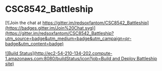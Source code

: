 # CSC8542_Battleship

[![Join the chat at https://gitter.im/redsoxfantom/CSC8542_Battleship](https://badges.gitter.im/Join%20Chat.svg)](https://gitter.im/redsoxfantom/CSC8542_Battleship?utm_source=badge&utm_medium=badge&utm_campaign=pr-badge&utm_content=badge)

[![Build Status](http://ec2-54-210-134-202.compute-1.amazonaws.com:8080/buildStatus/icon?job=Build and Deploy Battleship site)](http://ec2-54-210-134-202.compute-1.amazonaws.com:8080/job/Build%20and%20Deploy%20Battleship%20site/)